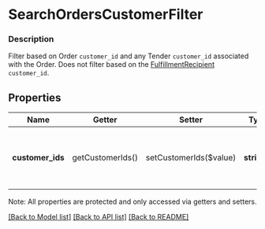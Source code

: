 # SearchOrdersCustomerFilter

### Description

Filter based on Order `customer_id` and any Tender `customer_id` associated with the Order. Does not filter based on the [FulfillmentRecipient](#type-orderfulfillmentrecipient) `customer_id`.

## Properties
Name | Getter | Setter | Type | Description | Notes
------------ | ------------- | ------------- | ------------- | ------------- | -------------
**customer_ids** | getCustomerIds() | setCustomerIds($value) | **string[]** | Filter by orders with any of the listed &#x60;customer_id&#x60;s.  Max: 10 &#x60;customer_id&#x60;s. | [optional] 

Note: All properties are protected and only accessed via getters and setters.

[[Back to Model list]](../../README.md#documentation-for-models) [[Back to API list]](../../README.md#documentation-for-api-endpoints) [[Back to README]](../../README.md)

